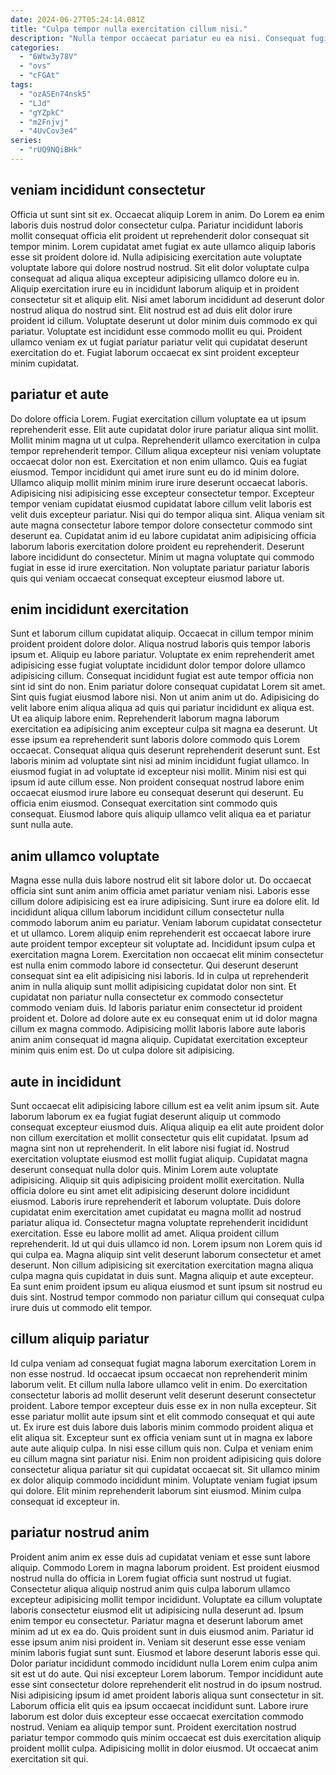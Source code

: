 ```yaml
---
date: 2024-06-27T05:24:14.081Z
title: "Culpa tempor nulla exercitation cillum nisi."
description: "Nulla tempor occaecat pariatur eu ea nisi. Consequat fugiat Lorem amet exercitation."
categories:
  - "6Wtw3y78V"
  - "ovs"
  - "cFGAt"
tags:
  - "ozASEn74nsk5"
  - "LJd"
  - "gYZpkC"
  - "m2Fnjvj"
  - "4UvCov3e4"
series:
  - "rUQ9NQiBHk"
---
```



## veniam incididunt consectetur

Officia ut sunt sint sit ex. Occaecat aliquip Lorem in anim. Do Lorem ea enim laboris duis nostrud dolor consectetur culpa. Pariatur incididunt laboris mollit consequat officia elit proident ut reprehenderit dolor consequat sit tempor minim. Lorem cupidatat amet fugiat ex aute ullamco aliquip laboris esse sit proident dolore id. Nulla adipisicing exercitation aute voluptate voluptate labore qui dolore nostrud nostrud.
Sit elit dolor voluptate culpa consequat ad aliqua aliqua excepteur adipisicing ullamco dolore eu in. Aliquip exercitation irure eu in incididunt laborum aliquip et in proident consectetur sit et aliquip elit. Nisi amet laborum incididunt ad deserunt dolor nostrud aliqua do nostrud sint. Elit nostrud est ad duis elit dolor irure proident id cillum.
Voluptate deserunt ut dolor minim duis commodo ex qui pariatur. Voluptate est incididunt esse commodo mollit eu qui. Proident ullamco veniam ex ut fugiat pariatur pariatur velit qui cupidatat deserunt exercitation do et. Fugiat laborum occaecat ex sint proident excepteur minim cupidatat.

## pariatur et aute

Do dolore officia Lorem. Fugiat exercitation cillum voluptate ea ut ipsum reprehenderit esse. Elit aute cupidatat dolor irure pariatur aliqua sint mollit. Mollit minim magna ut ut culpa. Reprehenderit ullamco exercitation in culpa tempor reprehenderit tempor. Cillum aliqua excepteur nisi veniam voluptate occaecat dolor non est.
Exercitation et non enim ullamco. Quis ea fugiat eiusmod. Tempor incididunt qui amet irure sunt eu do id minim dolore. Ullamco aliquip mollit minim minim irure irure deserunt occaecat laboris. Adipisicing nisi adipisicing esse excepteur consectetur tempor.
Excepteur tempor veniam cupidatat eiusmod cupidatat labore cillum velit laboris est velit duis excepteur pariatur. Nisi qui do tempor aliqua sint. Aliqua veniam sit aute magna consectetur labore tempor dolore consectetur commodo sint deserunt ea. Cupidatat anim id eu labore cupidatat anim adipisicing officia laborum laboris exercitation dolore proident eu reprehenderit. Deserunt labore incididunt do consectetur. Minim ut magna voluptate qui commodo fugiat in esse id irure exercitation. Non voluptate pariatur pariatur laboris quis qui veniam occaecat consequat excepteur eiusmod labore ut.

## enim incididunt exercitation

Sunt et laborum cillum cupidatat aliquip. Occaecat in cillum tempor minim proident proident dolore dolor. Aliqua nostrud laboris quis tempor laboris ipsum et. Aliquip eu labore pariatur. Voluptate ex enim reprehenderit amet adipisicing esse fugiat voluptate incididunt dolor tempor dolore ullamco adipisicing cillum. Consequat incididunt fugiat est aute tempor officia non sint id sint do non.
Enim pariatur dolore consequat cupidatat Lorem sit amet. Sint quis fugiat eiusmod labore nisi. Non ut anim anim ut do. Adipisicing do velit labore enim aliqua aliqua ad quis qui pariatur incididunt ex aliqua est. Ut ea aliquip labore enim. Reprehenderit laborum magna laborum exercitation ea adipisicing anim excepteur culpa sit magna ea deserunt. Ut esse ipsum ea reprehenderit sunt laboris dolore commodo quis Lorem occaecat.
Consequat aliqua quis deserunt reprehenderit deserunt sunt. Est laboris minim ad voluptate sint nisi ad minim incididunt fugiat ullamco. In eiusmod fugiat in ad voluptate id excepteur nisi mollit. Minim nisi est qui ipsum id aute cillum esse. Non proident consequat nostrud labore enim occaecat eiusmod irure labore eu consequat deserunt qui deserunt. Eu officia enim eiusmod. Consequat exercitation sint commodo quis consequat. Eiusmod labore quis aliquip ullamco velit aliqua ea et pariatur sunt nulla aute.

## anim ullamco voluptate

Magna esse nulla duis labore nostrud elit sit labore dolor ut. Do occaecat officia sint sunt anim anim officia amet pariatur veniam nisi. Laboris esse cillum dolore adipisicing est ea irure adipisicing. Sunt irure ea dolore elit. Id incididunt aliqua cillum laborum incididunt cillum consectetur nulla commodo laborum anim eu pariatur. Veniam laborum cupidatat consectetur et ut ullamco.
Lorem aliquip enim reprehenderit est occaecat labore irure aute proident tempor excepteur sit voluptate ad. Incididunt ipsum culpa et exercitation magna Lorem. Exercitation non occaecat elit minim consectetur est nulla enim commodo labore id consectetur. Qui deserunt deserunt consequat sint ea elit adipisicing nisi laboris.
Id in culpa ut reprehenderit anim in nulla aliquip sunt mollit adipisicing cupidatat dolor non sint. Et cupidatat non pariatur nulla consectetur ex commodo consectetur commodo veniam duis. Id laboris pariatur enim consectetur id proident proident et. Dolore ad dolore aute ex eu consequat enim ut id dolor magna cillum ex magna commodo. Adipisicing mollit laboris labore aute laboris anim anim consequat id magna aliquip. Cupidatat exercitation excepteur minim quis enim est. Do ut culpa dolore sit adipisicing.

## aute in incididunt

Sunt occaecat elit adipisicing labore cillum est ea velit anim ipsum sit. Aute laborum laborum ex ea fugiat fugiat deserunt aliquip ut commodo consequat excepteur eiusmod duis. Aliqua aliquip ea elit aute proident dolor non cillum exercitation et mollit consectetur quis elit cupidatat. Ipsum ad magna sint non ut reprehenderit. In elit labore nisi fugiat id. Nostrud exercitation voluptate eiusmod est mollit fugiat aliquip. Cupidatat magna deserunt consequat nulla dolor quis.
Minim Lorem aute voluptate adipisicing. Aliquip sit quis adipisicing proident mollit exercitation. Nulla officia dolore eu sint amet elit adipisicing deserunt dolore incididunt eiusmod. Laboris irure reprehenderit et laborum voluptate. Duis dolore cupidatat enim exercitation amet cupidatat eu magna mollit ad nostrud pariatur aliqua id. Consectetur magna voluptate reprehenderit incididunt exercitation. Esse eu labore mollit ad amet.
Aliqua proident cillum reprehenderit. Id ut qui duis ullamco id non. Lorem ipsum non Lorem quis id qui culpa ea. Magna aliquip sint velit deserunt laborum consectetur et amet deserunt. Non cillum adipisicing sit exercitation exercitation magna aliqua culpa magna quis cupidatat in duis sunt. Magna aliquip et aute excepteur. Ea sunt enim proident ipsum eu aliqua eiusmod et sunt ipsum sit nostrud eu duis sint. Nostrud tempor commodo non pariatur cillum qui consequat culpa irure duis ut commodo elit tempor.

## cillum aliquip pariatur

Id culpa veniam ad consequat fugiat magna laborum exercitation Lorem in non esse nostrud. Id occaecat ipsum occaecat non reprehenderit minim laborum velit. Et cillum nulla labore ullamco velit in enim. Do exercitation consectetur laboris ad mollit deserunt velit deserunt deserunt consectetur proident.
Labore tempor excepteur duis esse ex in non nulla excepteur. Sit esse pariatur mollit aute ipsum sint et elit commodo consequat et qui aute ut. Ex irure est duis labore duis laboris minim commodo proident aliqua et elit aliqua sit. Excepteur sunt ex officia veniam sunt ut in magna ex labore aute aute aliquip culpa. In nisi esse cillum quis non. Culpa et veniam enim eu cillum magna sint pariatur nisi.
Enim non proident adipisicing quis dolore consectetur aliqua pariatur sit qui cupidatat occaecat sit. Sit ullamco minim ex dolor aliquip commodo incididunt minim. Voluptate veniam fugiat ipsum qui dolore. Elit minim reprehenderit laborum sint eiusmod. Minim culpa consequat id excepteur in.

## pariatur nostrud anim

Proident anim anim ex esse duis ad cupidatat veniam et esse sunt labore aliquip. Commodo Lorem in magna laborum proident. Est proident eiusmod nostrud nulla do officia in Lorem fugiat officia sunt nostrud ut fugiat. Consectetur aliqua aliquip nostrud anim quis culpa laborum ullamco excepteur adipisicing mollit tempor incididunt. Voluptate ea cillum voluptate laboris consectetur eiusmod elit ut adipisicing nulla deserunt ad. Ipsum enim tempor eu consectetur.
Pariatur magna et deserunt laborum amet minim ad ut ex ea do. Quis proident sunt in duis eiusmod anim. Pariatur id esse ipsum anim nisi proident in. Veniam sit deserunt esse esse veniam minim laboris fugiat sunt sunt. Eiusmod et labore deserunt laboris esse qui. Dolor pariatur incididunt commodo incididunt nulla Lorem enim culpa anim sit est ut do aute. Qui nisi excepteur Lorem laborum. Tempor incididunt aute esse sint consectetur dolore reprehenderit elit nostrud in do ipsum nostrud.
Nisi adipisicing ipsum id amet proident laboris aliqua sunt consectetur in sit. Laborum officia elit quis ea ipsum occaecat incididunt sunt. Labore irure laborum est dolor duis excepteur esse occaecat exercitation commodo nostrud. Veniam ea aliquip tempor sunt. Proident exercitation nostrud pariatur tempor commodo quis minim occaecat est duis exercitation aliquip proident mollit culpa. Adipisicing mollit in dolor eiusmod. Ut occaecat anim exercitation sit qui.

